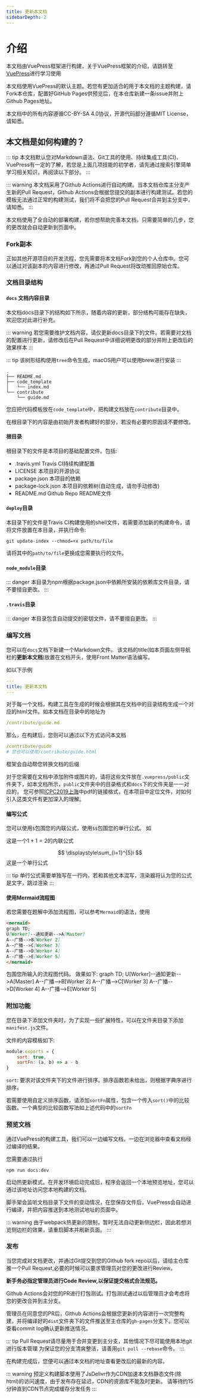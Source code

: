 ```yaml
---
title: 更新本文档
sidebarDepth: 2
---
```


# 介绍
本文档由VuePress框架进行构建，关于VuePress框架的介绍，请跳转至[VuePress](https://vuepress.vuejs.org/zh/)进行学习使用

本文档使用VuePress的默认主题。若您有更加适合的用于本文档的主题构建，请Fork本仓库，配置好GitHub Pages供预览后，在本仓库新建一条issue并附上Github Pages地址。

本文档中的所有内容遵循CC-BY-SA 4.0协议，开源代码部分遵循MIT License，请知悉。

## 本文档是如何构建的？
::: tip
本文档默认您对Markdown语法、Git工具的使用、持续集成工具(CI)、VuePress有一定的了解，若您是上面几项技能的初学者，请先通过搜索引擎简单学习相关知识，再阅读以下部分。
:::

::: warning
本文档采用了Github Actions进行自动构建。当本文档仓库主分支产生新的Pull Request，Github Actions会根据您提交的副本进行构建测试。若您的模板无法通过正常的构建测试，我们将不会把您的Pull Request合并到主分支中，请知悉。
:::

本文档使用了全自动的部署构建，若你想帮助完善本文档，只需要简单的几步，您的更改就会自动更新到页面中。

### Fork副本
正如其他开源项目的开发流程，您先需要将本文档Fork到您的个人仓库中。您可以通过对该副本的内容进行修改，再通过Pull Request将改动推回原始仓库。

### 文档目录结构
#### `docs` 文档内容目录
本文档docs目录下的结构如下所示，随着内容的更新，部分结构可能存在缺失，欢迎您对此进行补充。

::: warning
若您需要维护文档内容，请仅更新docs目录下的文件。若需要对文档的配置进行更新，请修改后在Pull Request中详细说明更改的部分并附上更改后的效果样本
:::

::: tip
该树形结构使用`tree`命令生成，macOS用户可以使用brew进行安装
:::
```
.
├── README.md
├── code_template
│   └── index.md
└── contribute
    └── guide.md
```
您应把代码模板放在`code_template`中，把构建文档放在`contribute`目录中。

在根目录下的内容是由初始开发者构建好的部分，若没有必要的原因请不要修改。

#### 根目录
根目录下的文件是本项目的基础配置文件。包括:
* .travis.yml Travis CI持续构建配置
* LICENSE 本项目的开源协议
* package.json 本项目的依赖
* package-lock.json 本项目的依赖树(自动生成，请勿手动修改)
* README.md Github Repo README文件

#### `deploy`目录
本目录下的文件是Travis CI构建使用的shell文件，若需要添加新的构建命令，请将文件放置在本目录，并执行命令:
```shell script
git update-index --chmod=+x path/to/file
```
请将其中的`path/to/file`更换成您需要执行的文件。

#### `node_module`目录
::: danger
本目录为npm根据package.json中依赖所安装的依赖库文件目录，请不要擅自更改。
:::
#### `.travis`目录
::: danger
本目录包含自动提交的密钥文件，请不要擅自更改。 
:::

### 编写文档
您可以在`docs`文档下新建一个Markdown文件。
该文档的title(如本页面左侧导航栏的**更新本文档**)放置在文档开头，使用Front Matter语法编写。

如以下示例
```yaml
---
title: 更新本文档
---
```

对于每一个文档，构建工具在生成的时候会根据其在文档中的目录结构生成一个对应的html文件。如本文档在目录中的地址为
```yaml
/contribute/guide.md
```
那么，在构建后，您则可以通过以下方式访问本文档
```yaml
/contribute/guide
# 您也可以使用/contribute/guide.html
```
框架会自动帮您转换文档的后缀

对于您需要在文档中添加附件或图片的，请将这些文件放在`.vuepress/public`文件夹下，如本文档所示，`public`文件夹中的目录格式和`docs`下的文件夹是一一对应的，
您可参照[ICPC2019上海](/solution/icpc2019shanghai/)中pdf的链接格式，在本项目中定位文件，对如何引入这类文件有更加深入的理解。


#### 编写公式
您可以使用`$`包围您的内联公式，使用`$$`包围您的单行公式。
如

这是一个$1+1=2$的内联公式

$$ \displaystyle\sum_{i=1}^{5}i $$
这是一个单行公式

::: tip
单行公式需要单独写在一行内，若和其他文本混写，渲染器将认为您的公式是文字，跳过渲染
:::

#### 使用Mermaid流程图
若您需要在题解中添加流程图，可以参考`Mermaid`的语法，使用
```markdown
<mermaid>
graph TD;
U[Worker]--通知更新-->A[Master]
A--广播-->B[Worker 2]
A--广播-->C[Worker 3]
A--广播-->D[Worker 4]
A--广播-->E[Worker 5]
</mermaid>
```
包围您所输入的流程图代码。
效果如下:
<mermaid>
graph TD;
U[Worker]--通知更新-->A[Master]
A--广播-->B[Worker 2]
A--广播-->C[Worker 3]
A--广播-->D[Worker 4]
A--广播-->E[Worker 5]
</mermaid>

### 附加功能
您在目录下添加文件夹时，为了实现一些扩展特性，可以在文件夹目录下添加`manifest.js`文件。

文件的内容模板如下:
```javascript
module.exports = {
    sort: true,
    sortFn: (a, b) => a - b
}
```
`sort`: 要求对该文件夹下的文件进行排序。排序函数若未给出，则根据字典序进行排序。

若需要使用自定义排序函数，请添加`sortFn`属性，包含一个传入`sort()`中的比较函数。一个典型的比较函数写法如上述代码中的`sortFn`

### 预览文档
通过VuePress的构建工具，我们可以一边编写文档，一边在浏览器中查看文档经过编译的结果。

您需要通过执行
```shell script
npm run docs:dev
```
启动热更新模式。在开发环境启动完成后，程序会返回一个本地预览地址，您可以通过该地址访问您本地构建的文档。

脚手架会监听文档目录下文件的变动情况，在您保存文件后，VuePress会自动进行编译，并把内容推送到本地测试地址的页面中。

::: warning
由于webpack热更新的限制，暂时无法自动更新侧边栏，因此若想浏览侧边栏的效果，请重启脚本并刷新页面。
:::

### 发布
当您完成对文档更改，并通过Git提交到您的Github fork repo以后，请给主仓库推一个Pull Request,必要的时候可以要求管理员对您的更改进行Review。

**新手务必指定管理员进行Code Review,以保证提交格式合法规范。**

Github Actions会对您的PR进行打包测试。打包测试通过以后管理员才会考虑将您的更改合并到主分支。

管理员在同意您的PR后，Github Actions会根据您更新的内容进行一次完整构建，并将编译好的`dist`文件夹下的文件推送至主仓库的`gh-pages`分支下。您可以查看commit log确认更新推送情况。

::: tip
Pull Request请尽量用于合并变更到主分支，其他情况下尽可能使用本地git进行版本管理
为保证您的分支清爽整洁，请善用`git pull --rebase`命令。
:::

在构建完成后，您便可以通过本文档的地址查看更改后的最新的内容。

::: warning
预定义构建脚本使用了JsDelivr作为CDN加速本文档静态文件(除html)的访问速度，由于发布存在延迟，CDN的资源库不能及时更新。
请等待约15分钟直到CDN节点完成缓存分发任务
:::
